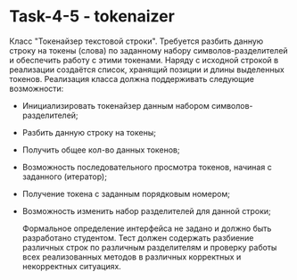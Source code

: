 # Task-4-5 - tokenaizer 
 Класс "Токенайзер текстовой строки".
 Требуется разбить данную строку на токены (слова) по заданному набору символов-разделителей и обеспечить работу с этими токенами. Наряду с исходной строкой в реализации создаётся список, хранящий позиции и длины выделенных токенов.
 Реализация класса должна поддерживать следующие возможности:
- Инициализировать токенайзер данным набором символов-разделителей;
- Разбить данную строку на токены;
- Получить общее кол-во данных токенов;
- Возможность последовательного просмотра токенов, начиная с заданного (итератор);
- Получение токена с заданным порядковым номером;
- Возможность изменить набор разделителей для данной строки;

  Формальное определение интерфейса не задано и должно быть разработано студентом. Тест должен содержать разбиение различных строк по различным разделителям и проверку работы всех реализованных методов в различных корректных и некорректных ситуациях.
